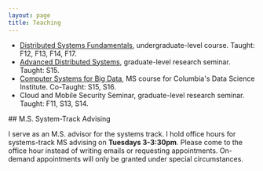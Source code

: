 ```yaml
---
layout: page
title: Teaching
---
```


* [Distributed Systems Fundamentals](https://columbia.github.io/ds1-class/), undergraduate-level course. Taught: F12, F13, F14, F17.
* [Advanced Distributed Systems](https://columbia.github.io/ds2-class/), graduate-level research seminar. Taught: S15.
* [Computer Systems for Big Data](https://columbia.github.io/systems-bigdata-class/), MS course for Columbia's Data Science Institute. Co-Taught: S15, S16.
* Cloud and Mobile Security Seminar, graduate-level research seminar.  Taught: F11, S13, S14.

<div id="msadvising"></div>
## M.S. System-Track Advising

I serve as an M.S. advisor for the systems track. 
I hold office hours for systems-track MS advising on **Tuesdays 3-3:30pm**.
Please come to the office hour instead of writing emails or requesting appointments.
On-demand appointments will only be granted under special circumstances.
</p>


